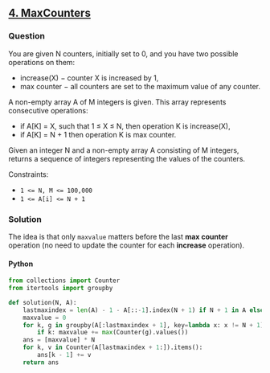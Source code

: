## **[4. MaxCounters](https://app.codility.com/programmers/lessons/4-counting_elements/max_counters/)**

### Question
You are given N counters, initially set to 0, and you have two possible operations on them:

- increase(X) − counter X is increased by 1,
- max counter − all counters are set to the maximum value of any counter.

A non-empty array A of M integers is given. This array represents consecutive operations:

- if A[K] = X, such that 1 ≤ X ≤ N, then operation K is increase(X),
- if A[K] = N + 1 then operation K is max counter.

Given an integer N and a non-empty array A consisting of M integers, returns a sequence of integers representing the values of the counters.

Constraints:
- `1 <= N, M <= 100,000`
- `1 <= A[i] <= N + 1`

### Solution
The idea is that only `maxvalue` matters before the last **max counter** operation (no need to update the counter for each **increase** operation).

#### Python
```python
from collections import Counter
from itertools import groupby

def solution(N, A):
    lastmaxindex = len(A) - 1 - A[::-1].index(N + 1) if N + 1 in A else -1
    maxvalue = 0
    for k, g in groupby(A[:lastmaxindex + 1], key=lambda x: x != N + 1):
        if k: maxvalue += max(Counter(g).values())
    ans = [maxvalue] * N
    for k, v in Counter(A[lastmaxindex + 1:]).items():
        ans[k - 1] += v
    return ans
```
